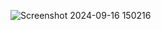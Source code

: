 ![Screenshot 2024-09-16 150216](https://github.com/user-attachments/assets/383170d5-c509-4fb3-a578-4ea77492bea7)
